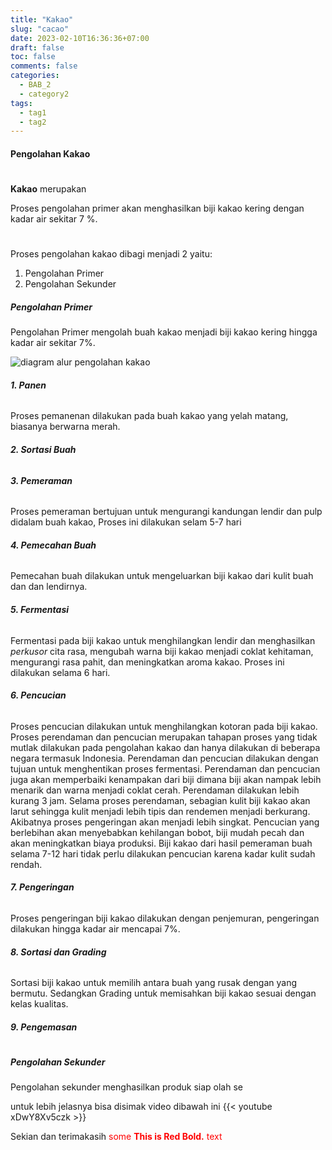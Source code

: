 ```yaml
---
title: "Kakao"
slug: "cacao"
date: 2023-02-10T16:36:36+07:00
draft: false
toc: false
comments: false
categories:
  - BAB_2
  - category2
tags:
  - tag1
  - tag2
---
```


#### Pengolahan Kakao
#
**Kakao** merupakan

Proses pengolahan primer akan menghasilkan biji kakao kering dengan kadar air sekitar 7 %.
#
Proses pengolahan kakao dibagi menjadi 2 yaitu:

1. Pengolahan Primer
2. Pengolahan Sekunder

##### Pengolahan Primer

Pengolahan Primer mengolah buah kakao menjadi biji kakao kering hingga kadar air sekitar 7%.

![diagram alur pengolahan kakao](https://4.bp.blogspot.com/-89RK3vsPeAw/V9FJ-fgPW5I/AAAAAAAADOY/D-R__QHvwzMdNNKsIaNkEU7rzT2hVep7gCK4B/s1600/API%2BSimsimi%2Bdan%2BBot%2BTelegram%2B-%2BPetani%2BKode.png)

###### **1. Panen**

Proses pemanenan dilakukan pada buah kakao yang yelah matang, biasanya berwarna merah.

###### **2. Sortasi Buah**

###### **3. Pemeraman**

Proses pemeraman bertujuan untuk mengurangi kandungan lendir dan pulp didalam buah kakao,
Proses ini dilakukan selam 5-7 hari

###### **4. Pemecahan Buah**

Pemecahan buah dilakukan untuk mengeluarkan biji kakao dari kulit buah dan dan lendirnya.

###### **5. Fermentasi**

Fermentasi pada biji kakao untuk menghilangkan lendir dan menghasilkan _perkusor_ cita rasa, mengubah warna biji kakao menjadi coklat kehitaman, mengurangi rasa pahit, dan meningkatkan aroma kakao. Proses ini dilakukan selama 6 hari.

###### **6. Pencucian**

Proses pencucian dilakukan untuk menghilangkan kotoran pada biji kakao.
Proses perendaman dan pencucian merupakan tahapan proses yang tidak mutlak dilakukan pada pengolahan kakao dan hanya dilakukan di beberapa negara termasuk Indonesia. Perendaman dan pencucian dilakukan dengan tujuan untuk menghentikan proses fermentasi. Perendaman dan pencucian juga akan memperbaiki kenampakan dari biji dimana biji akan nampak lebih menarik dan warna menjadi coklat cerah.
Perendaman dilakukan lebih kurang 3 jam. Selama proses perendaman, sebagian kulit biji kakao akan larut sehingga kulit menjadi lebih tipis dan rendemen menjadi berkurang. Akibatnya proses pengeringan akan menjadi lebih singkat. Pencucian yang berlebihan akan menyebabkan kehilangan bobot, biji mudah pecah dan akan meningkatkan biaya produksi. Biji kakao dari hasil pemeraman buah selama 7-12 hari tidak perlu dilakukan pencucian karena kadar kulit sudah rendah.


###### **7. Pengeringan**

Proses pengeringan biji kakao dilakukan dengan penjemuran, pengeringan dilakukan hingga kadar air mencapai 7%.

###### **8. Sortasi dan Grading**

Sortasi biji kakao untuk memilih antara buah yang rusak dengan yang bermutu. Sedangkan Grading untuk memisahkan biji kakao sesuai dengan kelas kualitas.

###### **9. Pengemasan**

#

##### Pengolahan Sekunder

Pengolahan sekunder menghasilkan produk siap olah se

untuk lebih jelasnya bisa disimak video dibawah ini
{{< youtube xDwY8Xv5czk >}}

Sekian dan terimakasih
<span style="color:red">some **This is Red Bold.** text</span>

<!--more-->
